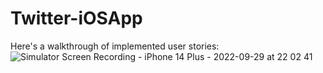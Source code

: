 # Twitter-iOSApp
Here's a walkthrough of implemented user stories:
![Simulator Screen Recording - iPhone 14 Plus - 2022-09-29 at 22 02 41](https://user-images.githubusercontent.com/98677021/193174325-86d3297d-eb82-459f-bdaa-3ac272b8a98a.gif)
